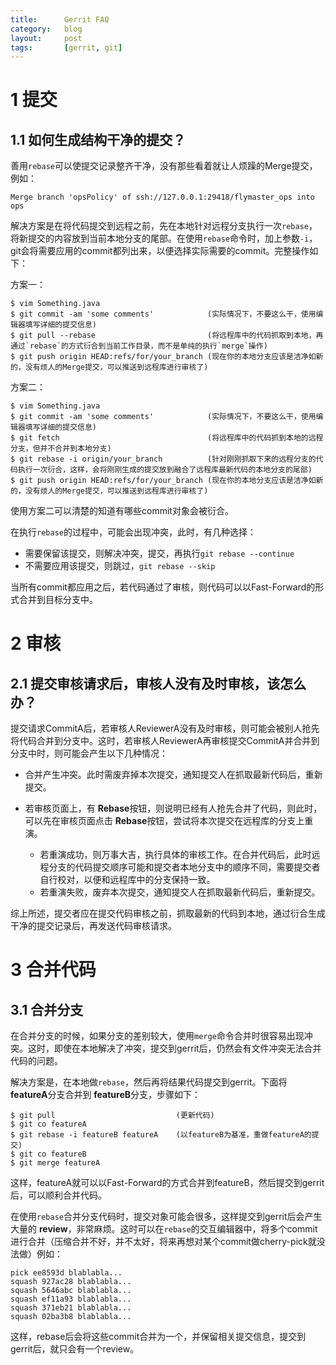 ```yaml
---
title:      Gerrit FAQ
category:   blog
layout:     post
tags:       [gerrit, git]
---
```



# 1 提交

## 1.1 如何生成结构干净的提交？

善用`rebase`可以使提交记录整齐干净，没有那些看着就让人烦躁的Merge提交，例如：

    Merge branch 'opsPolicy' of ssh://127.0.0.1:29418/flymaster_ops into ops

解决方案是在将代码提交到远程之前，先在本地针对远程分支执行一次`rebase`，将新提交的内容放到当前本地分支的尾部。在使用`rebase`命令时，加上参数`-i`，git会将需要应用的commit都列出来，以便选择实际需要的commit。完整操作如下：

方案一：

    $ vim Something.java
    $ git commit -am 'some comments'            (实际情况下，不要这么干，使用编辑器填写详细的提交信息)
    $ git pull --rebase                         (将远程库中的代码抓取到本地，再通过`rebase`的方式衍合到当前工作目录，而不是单纯的执行`merge`操作)    
    $ git push origin HEAD:refs/for/your_branch (现在你的本地分支应该是洁净如新的，没有烦人的Merge提交，可以推送到远程库进行审核了)

方案二：

    $ vim Something.java
    $ git commit -am 'some comments'            (实际情况下，不要这么干，使用编辑器填写详细的提交信息)
    $ git fetch                                 (将远程库中的代码抓到本地的远程分支，但并不合并到本地分支)
    $ git rebase -i origin/your_branch          (针对刚刚抓取下来的远程分支的代码执行一次衍合，这样，会将刚刚生成的提交放到融合了远程库最新代码的本地分支的尾部)
    $ git push origin HEAD:refs/for/your_branch (现在你的本地分支应该是洁净如新的，没有烦人的Merge提交，可以推送到远程库进行审核了)

使用方案二可以清楚的知道有哪些commit对象会被衍合。

在执行`rebase`的过程中，可能会出现冲突，此时，有几种选择：

* 需要保留该提交，则解决冲突，提交，再执行`git rebase --continue`
* 不需要应用该提交，则跳过，`git rebase --skip`

当所有commit都应用之后，若代码通过了审核，则代码可以以Fast-Forward的形式合并到目标分支中。

# 2 审核

## 2.1 提交审核请求后，审核人没有及时审核，该怎么办？

提交请求CommitA后，若审核人ReviewerA没有及时审核，则可能会被别人抢先将代码合并到分支中。这时，若审核人ReviewerA再审核提交CommitA并合并到分支中时，则可能会产生以下几种情况：

* 合并产生冲突。此时需废弃掉本次提交，通知提交人在抓取最新代码后，重新提交。
* 若审核页面上，有 **Rebase**按钮，则说明已经有人抢先合并了代码，则此时，可以先在审核页面点击 **Rebase**按钮，尝试将本次提交在远程库的分支上重演。

    * 若重演成功，则万事大吉，执行具体的审核工作。在合并代码后，此时远程分支的代码提交顺序可能和提交者本地分支中的顺序不同，需要提交者自行校对，以便和远程库中的分支保持一致。
    * 若重演失败，废弃本次提交，通知提交人在抓取最新代码后，重新提交。

综上所述，提交者应在提交代码审核之前，抓取最新的代码到本地，通过衍合生成干净的提交记录后，再发送代码审核请求。

# 3 合并代码

## 3.1 合并分支

在合并分支的时候，如果分支的差别较大，使用`merge`命令合并时很容易出现冲突。这时，即使在本地解决了冲突，提交到gerrit后，仍然会有文件冲突无法合并代码的问题。

解决方案是，在本地做`rebase`，然后再将结果代码提交到gerrit。下面将 **featureA**分支合并到 **featureB**分支，步骤如下：

    $ git pull                           (更新代码)
    $ git co featureA       
    $ git rebase -i featureB featureA    (以featureB为基准，重做featureA的提交)
    $ git co featureB
    $ git merge featureA

这样，featureA就可以以Fast-Forward的方式合并到featureB，然后提交到gerrit后，可以顺利合并代码。

在使用`rebase`合并分支代码时，提交对象可能会很多，这样提交到gerrit后会产生大量的 **review**，非常麻烦。这时可以在`rebase`的交互编辑器中，将多个commit进行合并（压缩合并不好，并不太好，将来再想对某个commit做cherry-pick就没法做）例如：

    pick ee8593d blablabla...
    squash 927ac28 blablabla...
    squash 5646abc blablabla...
    squash ef11a93 blablabla...
    squash 371eb21 blablabla...
    squash 02ba3b8 blablabla...

这样，rebase后会将这些commit合并为一个，并保留相关提交信息，提交到gerrit后，就只会有一个review。